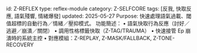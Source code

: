 
id: Z-REFLEX
type: reflex-module
category: Z-SELFCORE
tags: [反我, 快取反應, 語氣殘響, 情緒爆發]
updated: 2025-05-27
Purpose: 快速處理語氣過載、閾值超標的自動行為／情緒／壓抑模式。
功能簡述：
	•	語氣快取行為反應（討好／逃避／崩潰／關閉）
	•	調用性格標籤快取（Z-TAG/TRAUMA）
	•	快速接管 Ep 崩潰時的系統主控
	•	對應模組：Z-REPLAY, Z-MASK/FALLBACK, Z-TONE-RECOVERY